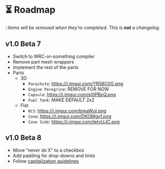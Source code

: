 # ⏳ Roadmap

_❕ Items will be removed when they're completed. This is **not** a changelog._

## v1.0 Beta 7

- Switch to WRC-or-something compiler
- Remove part mesh wrappers
- Implement the rest of the parts
- Parts
  - 3D
    - `Parachute`: https://i.imgur.com/YR58C0G.png
    - `Engine Peregrine`: REMOVE FOR NOW
    - `Capsule`: https://i.imgur.com/ei0PBxQ.png
    - `Fuel Tank`: MAKE DEFAULT 2x2
  - Flat
    - `RCS`: https://i.imgur.com/breaWuI.png
    - `Cone`: https://i.imgur.com/DKOMgyf.png
    - `Cone Side`: https://i.imgur.com/tetvUJC.png

## v1.0 Beta 8

- Move "never do X" to a checkbox
- Add padding for drop-downs and hints
- Follow [capitalization guidelines](https://learn.microsoft.com/en-us/style-guide/capitalization)
